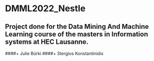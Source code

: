 # DMML2022_Nestle
## Project done for the Data Mining And Machine Learning course of the masters in Information systems at HEC Lausanne.

####+ Julie Bürki
####+ Stergios Konstantinidis
